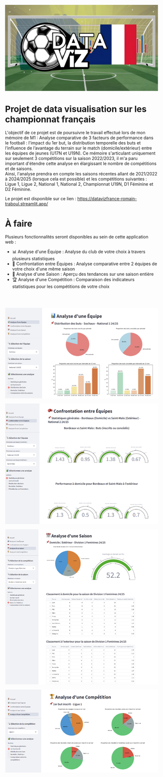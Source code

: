 ![Image quality](Image/logo_1.jpg)


# Projet de data visualisation sur les championnat français

L'objectif de ce projet est de poursuivre le travail effectué lors de mon mémoire de M1 : Analyse comparative de 3 facteurs de performance dans le football : l'impact du 1er but, la distribution temporelle des buts et l’influence de l’avantage du terrain sur le match (domicile/extérieur) entre les équipes de jeunes (U17N et U19N).
Ce mémoire s'articulant uniquement sur seulement 3 compétitions sur la saison 2022/2023, il m'a paru important d'étendre cette analyse en élargissant le nombre de compétitions et de saisons.  
Ainsi, l'analyse prendra en compte les saisons récentes allant de 2021/2022 à 2024/2025 (lorsque cela est possible) et les compétitions suivantes : Ligue 1, Ligue 2, National 1, National 2, Championnat U19N, D1 Féminine et D2 Féminine.

Le projet est disponible sur ce lien : https://datavizfrance-romain-traboul.streamlit.app/

# À faire

Plusieurs fonctionnalités seront disponibles au sein de cette application web : 

- 📊 Analyse d'une Équipe : Analyse du club de votre choix à travers plusieurs statistiques
- 🥊 Confrontation entre Équipes : Analyse comparative entre 2 équipes de votre choix d'une même saison
- 📅 Analyse d'une Saison : Aperçu des tendances sur une saison entière
- 🏆 Analyse d'une Compétition : Comparaison des indicateurs statistiques pour les compétitions de votre choix

<br/><br/>

![Image quality](Image/photo_equipe.jpg)

![Image quality](Image/photo_confrontation_equipe.jpg)

![Image quality](Image/photo_saison.jpg)

![Image quality](Image/photo_competition.jpg)

